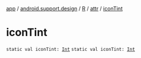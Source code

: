 [app](../../../index.md) / [android.support.design](../../index.md) / [R](../index.md) / [attr](index.md) / [iconTint](./icon-tint.md)

# iconTint

`static val iconTint: `[`Int`](https://kotlinlang.org/api/latest/jvm/stdlib/kotlin/-int/index.html)
`static val iconTint: `[`Int`](https://kotlinlang.org/api/latest/jvm/stdlib/kotlin/-int/index.html)